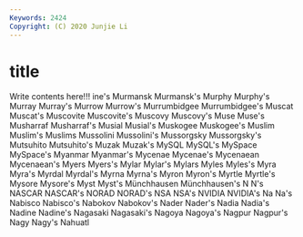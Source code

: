 ```yaml
---
Keywords: 2424
Copyright: (C) 2020 Junjie Li
---
```


# title

Write contents here!!!
ine's 
Murmansk 
Murmansk's 
Murphy 
Murphy's
Murray 
Murray's 
Murrow 
Murrow's 
Murrumbidgee 
Murrumbidgee's 
Muscat 
Muscat's 
Muscovite 
Muscovite's
Muscovy 
Muscovy's 
Muse 
Muse's 
Musharraf 
Musharraf's 
Musial 
Musial's 
Muskogee 
Muskogee's
Muslim 
Muslim's 
Muslims 
Mussolini 
Mussolini's 
Mussorgsky 
Mussorgsky's 
Mutsuhito 
Mutsuhito's 
Muzak
Muzak's 
MySQL 
MySQL's 
MySpace 
MySpace's 
Myanmar 
Myanmar's 
Mycenae 
Mycenae's 
Mycenaean
Mycenaean's 
Myers 
Myers's 
Mylar 
Mylar's 
Mylars 
Myles 
Myles's 
Myra 
Myra's
Myrdal 
Myrdal's 
Myrna 
Myrna's 
Myron 
Myron's 
Myrtle 
Myrtle's 
Mysore 
Mysore's
Myst 
Myst's 
Münchhausen 
Münchhausen's 
N 
N's 
NASCAR 
NASCAR's 
NORAD 
NORAD's
NSA 
NSA's 
NVIDIA 
NVIDIA's 
Na 
Na's 
Nabisco 
Nabisco's 
Nabokov 
Nabokov's
Nader 
Nader's 
Nadia 
Nadia's 
Nadine 
Nadine's 
Nagasaki 
Nagasaki's 
Nagoya 
Nagoya's
Nagpur 
Nagpur's 
Nagy 
Nagy's 
Nahuatl 
